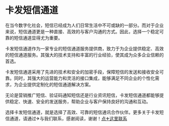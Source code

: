 # 卡发短信通道

在当今数字化社会，短信已经成为人们日常生活中不可或缺的一部分。而对于企业来说，短信通道更是一种直接、高效的与客户沟通的方式。因此，选择一个稳定可靠的短信通道显得尤为重要。

卡发短信通道作为一家专业的短信通道服务提供商，致力于为企业提供稳定、高效的短信通道服务。其强大的技术支持和丰富的行业经验，使其成为众多企业信赖的首选。

卡发短信通道采用了先进的技术和安全的加密手段，保障短信的发送和接收安全可靠。同时，其强大的运营能力和灵活的接口集成，能够满足不同企业的个性化需求，为企业提供定制化的短信通道解决方案。

无论是营销推广短信、验证码通知短信还是行业资讯短信，卡发短信通道都能够提供稳定、快速、安全的发送服务，帮助企业与客户保持良好的沟通和互动。

选择卡发短信通道，就是选择了高效、可靠的短信通讯合作伙伴。更多关于卡发短信通道，请通过✈与我们联系，感谢阅读，谢谢！[点✈这里联系](https://ww.k02.cc)